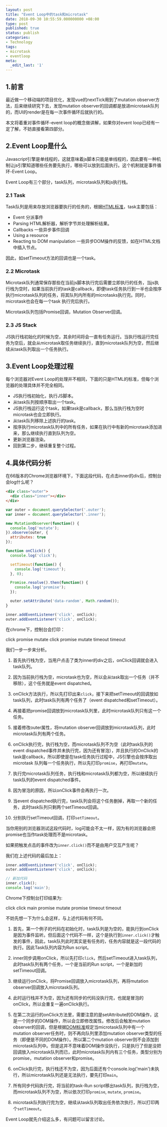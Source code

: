 ```yaml
---
layout: post
title: "Event Loop中的task和microtask"
date: 2018-09-30 10:55:59.000000000 +08:00
type: post
published: true
status: publish
categories:
- Technology
tags:
- microtask
- eventloop
meta:
  _edit_last: '1'
---
```


## 1.前言

最近做一个移动端的项目优化，发现vue的nextTick用到了mutation observer方法，后来继续研究下去，发现mutation observer的回调都是放进microtask队列的，而UI的render是在每一次事件循环后就执行的。

本文将着重对事件循环-event loop的概念做讲解，如果你对event loop已经有一定了解，不妨直接看第四部分。

## 2.Event Loop是什么

Javascript引擎是单线程的，这就意味着js脚本只能是单线程的，因此要有一种机制让js引擎知道哪些任务要先执行，哪些可以放到后面执行。这个机制就是事件循环-Event Loop。

Event Loop有三个部分，task队列，microtask队列和js执行栈。

### 2.1 Task
Task队列是用来存放浏览器要执行的任务的，根据[HTML标准](https://html.spec.whatwg.org/multipage/webappapis.html#event-loops)，task主要包括：

* Event
分派事件
* Parsing
HTML解析器，解析字节并处理解析结果。
* Callbacks
一些异步事件回调 
* Using a resource
* Reacting to DOM manipulation
一些异步DOM操作的反馈，如在HTML文档中插入节点。

因此，如setTimeout方法的回调也是一个task。

### 2.2 Microtask
Microtask队列通常保存那些在当前js脚本执行完后需要立即执行的任务，当js执行栈为空时，如果当前执行的task是callback，即便task任务执行到一半也会按序执行microtask队列的任务，将其队列内所有的microtasks执行完。同时，microtask也会在每一个task
执行完后执行。

Microtask队列包括Promise回调，Mutation Observer回调。

### 2.3 JS Stack
JS执行栈初始化的时候为空，其余时间将会一直有任务运行。当执行栈运行完任务为空后，就会从microtask取任务继续执行，直到microtask队列为空，然后继续从task队列取出一个任务执行。

<!--more-->
## 3.Event Loop处理过程

每个浏览器对Event Loop的处理并不相同，下面的只是HTML的标准，但每个浏览器的处理具体并不完全相同。

* JS执行栈初始化，执行JS脚本。
* 从task队列按顺序取出一个task。
* JS执行栈运行这个task，如果task是callback，那么当执行栈为空时microtask也会立即执行。
* 从task队列移除上述执行的task。
* 按序执行microtask队列中的所有任务，如果在执行中有新的microtask添加进来，那么继续执行直到队列为空。
* 更新浏览器渲染。
* 回到第二步，继续重复整个过程。

## 4.具体代码分析

在66版本的Chrome浏览器环境下，下面这段代码，在点击inner的div后，控制台会log什么呢？
```html
<div class="outer">
  <div class="inner"></div>
</div>
```
```javascript
var outer = document.querySelector('.outer');
var inner = document.querySelector('.inner');

new MutationObserver(function() {
  console.log('mutate');
}).observe(outer, {
  attributes: true
});

function onClick() {
  console.log('click');

  setTimeout(function() {
    console.log('timeout');
  }, 0);

  Promise.resolve().then(function() {
    console.log('promise');
  });

  outer.setAttribute('data-random', Math.random());
}

inner.addEventListener('click', onClick);
outer.addEventListener('click', onClick);
```

在chrome下，控制台会打印：

click
promise
mutate
click
promise
mutate
timeout
timeout

我们一步一步来分析。

1. 首先执行栈为空，当用户点击了类为inner的div之后，onClick回调就会进入task队列。

2. 因为当前执行栈为空，microtask也为空，所以会从task取出一个任务（并不移除），这个任务就是event dispatched。

3. onClick方法执行，所以先打印出来`click`，接下来把setTimeout的回调放如task队列，此时task队列有两个任务了（event dispatched和setTimeout）。

4. 再接着把promise回调放到microtask队列里，此时microtask队列只有这一个任务。

5. 接着修改outer属性，将mutation observer回调放到microtask队列，此时microtask队列有两个任务。

6. onClick执行完，执行栈为空，而microtask队列不为空（此时task队列的event dispatched事件并未执行完，因为还有冒泡），并且执行的OnClick的task是callback，所以即使是在task任务执行过程中，JS引擎也会按序取出microtask
队列每一个任务执行，所以先打印`promise`，再打印`mutate`。

7. 执行完microtask队列任务，执行栈和microtask队列都为空，所以继续执行task队列的event dispatched事件。

8. 因为冒泡的原因，所以onClick事件会再执行一次。

9. 当event dispatched执行完，task队列会将这个任务删掉，再取一个新的任务，此时task队列只剩两个setTimeout回调。

10. 分别执行setTimeout回调，打印`setTimeout`。

当你用别的浏览器测试这段代码时，log可能会不太一样，因为有的浏览器会把promise也当作task处理而不是microtask。

如果把触发点击的事件改为`inner.click()`而不是由用户交互产生呢？

我们在上述代码的最后加上：

```javascript
inner.addEventListener('click', onClick);
outer.addEventListener('click', onClick);

// 新加代码
inner.click();
console.log('main');
```

Chrome下控制台打印结果为:

click
click
main
promise
mutate
promise
timeout
timeout

不妨先想一下为什么会这样，与上述代码有何不同。

1. 首先，第一个例子的代码在初始化时，task队列是为空的，能执行到onClick是因为事件监听。但后面这个代码不一样，这个是执行到`inner.click()`才触发的事件，因此，task队列此时其实是有任务的，任务内容就是这一段代码的执行。因此Task队列内容为Run script。

2. inner同步调用onClick，所以先打印`click`，然后setTimeout进入task队列，此时task队列有两个任务，一个是当前的Run script，一个是新加的setTimeout回调。

3. 继续运行onClick，将Promise回调放入microtask队列，再将mutation observer回调放入microtask队列。

4. 此时运行栈并不为空，因为还有同步的代码没执行完，也就是冒泡的onClick，所以会重复一遍onClick执行。

5. 在第二次运行的onClick方法里，需要注意的是setAttribute的DOM操作，这是一个同步的DOM操作，所以会立即修改属性。修改后会触发mutation observer的回调，但是根据[DOM标准](https://dom.spec.whatwg.org/#queue-a-mutation-observer-compound-microtask)规定当microtask队列中有一个mutation 
observer任务时，则不再向队列里添加mutation observer类型的任务（即便是不同的DOM操作）。所以第二个mutation 
observer则不会添加到microtask队列中。但是这并不意味着DOM操作没执行，只是执行了但是没把回调放入microtask队列而已，此时microtask队列内有三个任务，类型分别为promise，mutation observer和promise。

5. onClick执行完，执行栈还不为空，因为后面还有个console.log('main')未执行，所以microtask队列还是无法执行，要先打印`main`。

6. 所有同步代码执行完，将当前的task-Run script移出task队列，执行栈为空，而microtask队列不为空，所以依次打印`promise`, `mutate`, `promise`。

7. microtask队列执行完为空，继续从task队列取出任务依次执行，所以打印两个`setTimeout`。

Event Loop就先介绍这么多，有问题可以留言讨论。


